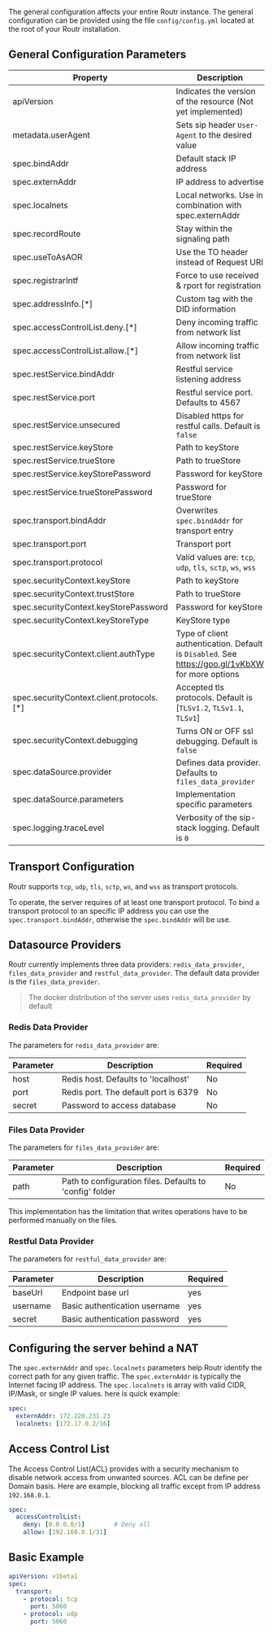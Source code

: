 The general configuration affects your entire Routr instance. The general configuration
can be provided using the file `config/config.yml` located at the root of your Routr installation.

## General Configuration Parameters

| Property | Description | Required |
| --- | --- | --- |
| apiVersion | Indicates the version of the resource (Not yet implemented) | yes |
| metadata.userAgent| Sets sip header `User-Agent` to the desired value | No |
| spec.bindAddr | Default stack IP address  | No |
| spec.externAddr | IP address to advertise | No |
| spec.localnets | Local networks. Use in combination with spec.externAddr | No |
| spec.recordRoute | Stay within the signaling path | No |
| spec.useToAsAOR | Use the TO header instead of Request URI | No |
| spec.registrarIntf | Force to use received & rport for registration| No |
| spec.addressInfo.[*] | Custom tag with the DID information | No |
| spec.accessControlList.deny.[*] | Deny incoming traffic from network list | No |
| spec.accessControlList.allow.[*] | Allow incoming traffic from network list | No |
| spec.restService.bindAddr | Restful service listening address | No |
| spec.restService.port | Restful service port. Defaults to 4567 | No |
| spec.restService.unsecured | Disabled https for restful calls. Default is `false` | No |
| spec.restService.keyStore | Path to keyStore | No |
| spec.restService.trueStore | Path to trueStore | No |
| spec.restService.keyStorePassword | Password for keyStore | No |
| spec.restService.trueStorePassword | Password for trueStore | No |
| spec.transport.bindAddr | Overwrites `spec.bindAddr` for transport entry | No |
| spec.transport.port | Transport port | Yes |
| spec.transport.protocol | Valid values are: `tcp`, `udp`, `tls`, `sctp`, `ws`, `wss` | Yes |
| spec.securityContext.keyStore | Path to keyStore  | Yes |
| spec.securityContext.trustStore | Path to trueStore  | Yes |
| spec.securityContext.keyStorePassword | Password for keyStore  | Yes |
| spec.securityContext.keyStoreType | KeyStore type  | Yes |
| spec.securityContext.client.authType | Type of client authentication. Default is `Disabled`. See https://goo.gl/1vKbXW for more options | No |
| spec.securityContext.client.protocols.[*] | Accepted tls protocols. Default is [`TLSv1.2`, `TLSv1.1`, `TLSv1`] | No |
| spec.securityContext.debugging | Turns ON or OFF ssl debugging. Default is `false` | No |
| spec.dataSource.provider | Defines data provider. Defaults to `files_data_provider` | No |
| spec.dataSource.parameters | Implementation specific parameters | No |
| spec.logging.traceLevel | Verbosity of the sip-stack logging. Default is `0` | No |

## Transport Configuration

Routr supports `tcp`, `udp`, `tls`, `sctp`, `ws`, and `wss` as transport protocols.

To operate, the server requires of at least one transport protocol.
To bind a transport protocol to an specific IP address you can use the `spec.transport.bindAddr`,
otherwise the `spec.bindAddr` will be use.

## Datasource Providers

Routr currently implements three data providers: `redis_data_provider`, `files_data_provider` and `restful_data_provider`. The default data provider is the `files_data_provider`.

> The docker distribution of the server uses `redis_data_provider` by default

### Redis Data Provider

The parameters for `redis_data_provider` are:

| Parameter | Description | Required |
| --- | --- | --- |
| host | Redis host. Defaults to 'localhost' | No |
| port | Redis port. The default port is 6379 | No |
| secret | Password to access database | No |

### Files Data Provider

The parameters for `files_data_provider` are:

| Parameter | Description | Required |
| --- | --- | --- |
| path | Path to configuration files. Defaults to 'config' folder | No |

This implementation has the limitation that writes operations have to be performed manually on the files.

### Restful Data Provider

The parameters for `restful_data_provider` are:

| Parameter | Description | Required |
| --- | --- | --- |
| baseUrl | Endpoint base url | yes |
| username | Basic authentication username | yes |
| secret | Basic authentication password | yes |

## Configuring the server behind a NAT

The `spec.externAddr` and `spec.localnets` parameters help Routr identify the
correct path for any given traffic. The `spec.externAddr` is typically the Internet
facing IP address. The `spec.localnets` is array with valid CIDR, IP/Mask, or single IP values.
here is quick example:

```yaml
spec:
  externAddr: 172.220.231.23
  localnets: [172.17.0.2/16]
```

## Access Control List

The Access Control List(ACL) provides with a security mechanism to disable network
access from unwanted sources. ACL can be define per Domain basis. Here are example,
blocking all traffic except from IP address `192.168.0.1`.

```yaml
spec:
  accessControlList:
    deny: [0.0.0.0/1]        # Deny all
    allow: [192.168.0.1/31]
```

## Basic Example

```yaml
apiVersion: v1beta1
spec:
  transport:
    - protocol: tcp
      port: 5060
    - protocol: udp
      port: 5060
```
